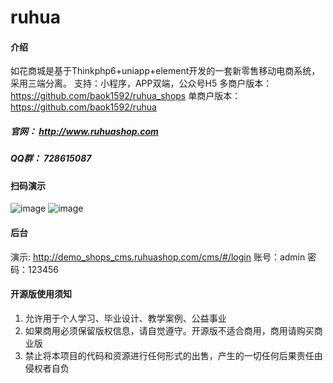 # ruhua

#### 介绍
如花商城是基于Thinkphp6+uniapp+element开发的一套新零售移动电商系统，采用三端分离。
支持：小程序，APP双端，公众号H5
多商户版本：https://github.com/baok1592/ruhua_shops
单商户版本：https://github.com/baok1592/ruhua

##### 官网： http://www.ruhuashop.com
##### QQ群： 728615087

 

#### 扫码演示
![image](https://github.com/baok1592/ruhua_shops/raw/master/shops_xcx.png)
![image](https://github.com/baok1592/ruhua_shops/raw/master/shops_cms.png)

#### 后台
演示: http://demo_shops_cms.ruhuashop.com/cms/#/login	账号：admin	密码：123456 

#### 开源版使用须知
1.  允许用于个人学习、毕业设计、教学案例、公益事业
2.  如果商用必须保留版权信息，请自觉遵守。开源版不适合商用，商用请购买商业版
3.  禁止将本项目的代码和资源进行任何形式的出售，产生的一切任何后果责任由侵权者自负